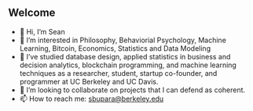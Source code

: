 ## Welcome
- 👋 Hi, I’m Sean
- 👀 I’m interested in Philosophy, Behaviorial Psychology, Machine Learning, Bitcoin, Economics, Statistics and Data Modeling
- 🌱 I’ve studied database design, applied statistics in business and decision analytics, blockchain programming, and machine learning techniques as a researcher, student, startup co-founder, and programmer at UC Berkeley and UC Davis.
- 💞️ I’m looking to collaborate on projects that I can defend as coherent.
- 📫 How to reach me: sbupara@berkeley.edu

<!---
sbupara/sbupara is a ✨ special ✨ repository because its `README.md` (this file) appears on your GitHub profile.
You can click the Preview link to take a look at your changes.
--->
